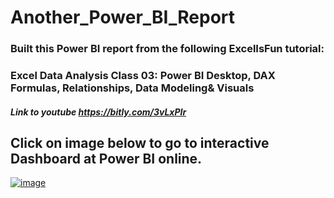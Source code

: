 # Another_Power_BI_Report

### Built this Power BI report from the following ExcelIsFun tutorial:
### Excel Data Analysis Class 03: Power BI Desktop, DAX Formulas, Relationships, Data Modeling& Visuals
##### Link to youtube https://bitly.com/3vLxPIr


## Click on image below to go to interactive Dashboard at Power BI online.
[![image](https://user-images.githubusercontent.com/51466879/117362306-1621d280-ae89-11eb-8c1b-8bb6459fdadf.png)](https://app.powerbi.com/view?r=eyJrIjoiMDhjZDRjZTctZThjYS00YTA3LTkwODktMGI1OWE4MmFlMTI3IiwidCI6IjA1ZmQ0ZTcwLTg4ZWQtNGEyMS05ZGZlLTYzNmQ1Zjg5ODQyYSIsImMiOjZ9)

